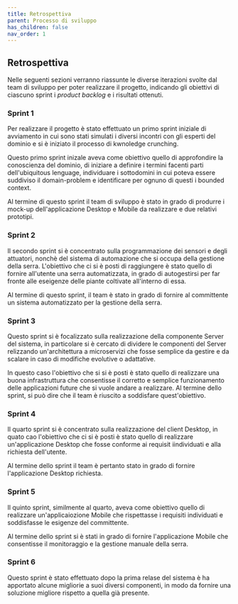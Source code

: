 ```yaml
---
title: Retrospettiva
parent: Processo di sviluppo
has_children: false
nav_order: 1
---
```


## Retrospettiva

Nelle seguenti sezioni verranno riassunte le diverse iterazioni svolte dal team di sviluppo per poter realizzare il progetto, indicando gli obiettivi di ciascuno sprint i _product backlog_ e i risultati ottenuti. 


### Sprint 1

Per realizzare il progetto è stato effettuato un primo sprint iniziale di avviamento in cui sono stati simulati i diversi incontri con gli esperti del dominio e si è iniziato il processo di kwnoledge crunching. 

Questo primo sprint inizale aveva come obiettivo quello di approfondire la conoscienza del dominio, di iniziare a definire i termini facenti parti dell'ubiquitous lenguage, individuare i sottodomini in cui poteva essere suddiviso il domain-problem e identificare per ognuno di questi i bounded context.

Al termine di questo sprint il team di sviluppo è stato in grado di produrre i mock-up dell'applicazione Desktop e Mobile da realizzare e due relativi prototipi.

### Sprint 2

Il secondo sprint si è concentrato sulla programmazione dei sensori e degli attuatori, nonchè del sistema di automazione che si occupa della gestione della serra. L'obiettivo che ci si è posti di raggiungere è stato quello di fornire all'utente una serra automatizzata, in grado di autogestirsi per far fronte alle eseigenze delle piante coltivate all'interno di essa.

Al termine di questo sprint, il team è stato in grado di fornire al committente un sistema automatizzato per la gestione della serra.

### Sprint 3

Questo sprint si è focalizzato sulla realizzazione della componente Server del sistema, in particolare si è cercato di dividere le componenti del Server relizzando un'architettura a microservizi che fosse semplice da gestire e da scalare in caso di modifiche evolutive o adattative. 

In questo caso l'obiettivo che si si è posti è stato quello di realizzare una buona infrastruttura che consentisse il corretto e semplice funzionamento delle applicazioni future che si vuole andare a realizzare. Al termine dello sprint, si può dire che il team è riuscito a soddisfare quest'obiettivo.

### Sprint 4

Il quarto sprint si è concentrato sulla realizzazione del client Desktop, in quato cao l'obiettivo che ci si è posti è stato quello di realizzare un'applicazione Desktop che fosse conforme ai requisit iindividuati e alla richiesta dell'utente.

Al termine dello sprint il team è pertanto stato in grado di fornire l'applicazione Desktop richiesta.

### Sprint 5

Il quinto sprint, similmente al quarto, aveva come obiettivo quello di realizzare un'applicaiozione Mobile che rispettasse i requisiti individuati e soddisfasse le esigenze del committente.

Al termine dello sprint si è stati in grado di fornire l'applicazione Mobile che consentisse il monitoraggio e la gestione manuale della serra.

### Sprint 6

Questo sprint è stato effettuato dopo la prima relase del sistema è ha apportato alcune migliorie a suoi diversi componenti, in modo da fornire una soluzione migliore rispetto a quella già presente.